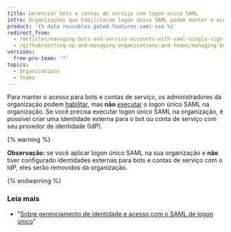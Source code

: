 ```yaml
---
title: Gerenciar bots e contas de serviço com logon único SAML
intro: Organizações que habilitaram logon único SAML podem manter o acesso para bots e contas de serviço.
product: '{% data reusables.gated-features.saml-sso %}'
redirect_from:
  - /articles/managing-bots-and-service-accounts-with-saml-single-sign-on
  - /github/setting-up-and-managing-organizations-and-teams/managing-bots-and-service-accounts-with-saml-single-sign-on
versions:
  free-pro-team: '*'
topics:
  - Organizations
  - Teams
---
```


Para manter o acesso para bots e contas de serviço, os administradores da organização podem [habilitar](/articles/enabling-and-testing-saml-single-sign-on-for-your-organization), mas **não** [executar](/articles/enforcing-saml-single-sign-on-for-your-organization) o logon único SAML na organização. Se você precisa executar logon único SAML na organização, é possível criar uma identidade externa para o bot ou conta de serviço com seu provedor de identidade (IdP).

{% warning %}

**Observação:** se você aplicar logon único SAML na sua organização e **não** tiver configurado identidades externas para bots e contas de serviço com o IdP, eles serão removidos da organização.

{% endwarning %}

### Leia mais

- "[Sobre gerenciamento de identidade e acesso com o SAML de logon único](/articles/about-identity-and-access-management-with-saml-single-sign-on)"
